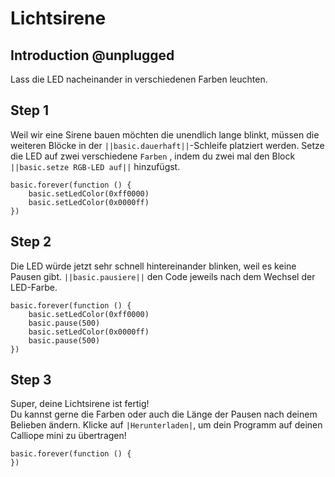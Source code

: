 # Lichtsirene

## Introduction @unplugged

Lass die LED nacheinander in verschiedenen Farben leuchten.  


## Step 1 

Weil wir eine Sirene bauen möchten die unendlich lange blinkt, müssen die weiteren Blöcke in der ``||basic.dauerhaft||``-Schleife platziert werden.
Setze die LED auf zwei verschiedene ``Farben`` , indem du zwei mal den Block ``||basic.setze RGB-LED auf||`` hinzufügst.

```blocks
basic.forever(function () {
    basic.setLedColor(0xff0000)
    basic.setLedColor(0x0000ff)
})
```

## Step 2 

Die LED würde jetzt sehr schnell hintereinander blinken, weil es keine Pausen gibt.
``||basic.pausiere||`` den Code jeweils nach dem Wechsel der LED-Farbe.

```blocks
basic.forever(function () {
    basic.setLedColor(0xff0000)
    basic.pause(500)
    basic.setLedColor(0x0000ff)
    basic.pause(500)
})
```

## Step 3

Super, deine Lichtsirene ist fertig!  
Du kannst gerne die Farben oder auch die Länge der Pausen nach deinem Belieben ändern.
Klicke auf ``|Herunterladen|``, um dein Programm auf deinen Calliope mini zu übertragen!

```template
basic.forever(function () {
})
```